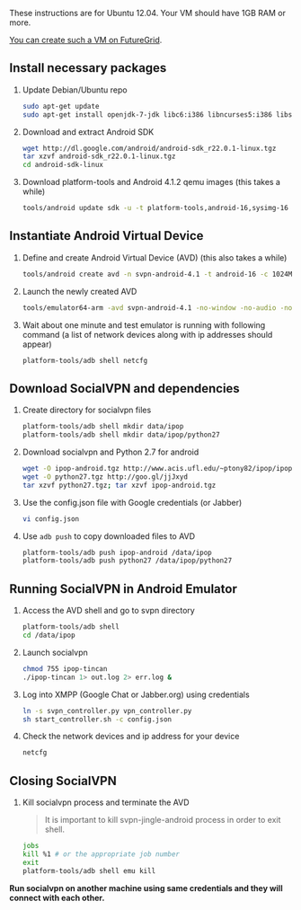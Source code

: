 These instructions are for Ubuntu 12.04. Your VM should have 1GB RAM or more.

[You can create such a VM on
FutureGrid](http://manual.futuregrid.org/openstackgrizzly.html).

## Install necessary packages

1.  Update Debian/Ubuntu repo

    ```bash
    sudo apt-get update
    sudo apt-get install openjdk-7-jdk libc6:i386 libncurses5:i386 libstdc++6:i386
    ```

2.  Download and extract Android SDK

    ```bash
    wget http://dl.google.com/android/android-sdk_r22.0.1-linux.tgz
    tar xzvf android-sdk_r22.0.1-linux.tgz
    cd android-sdk-linux
    ```

3.  Download platform-tools and Android 4.1.2 qemu images (this takes a while)

    ```bash
    tools/android update sdk -u -t platform-tools,android-16,sysimg-16
    ```

## Instantiate Android Virtual Device

1.  Define and create Android Virtual Device (AVD) (this also takes a while)

    ```bash
    tools/android create avd -n svpn-android-4.1 -t android-16 -c 1024M --abi armeabi-v7a
    ```

2.  Launch the newly created AVD

    ```bash
    tools/emulator64-arm -avd svpn-android-4.1 -no-window -no-audio -no-skin &> log.txt &
    ```

3.  Wait about one minute and test emulator is running with following command (a
    list of network devices along with ip addresses should appear)

    ```bash
    platform-tools/adb shell netcfg
    ```

## Download SocialVPN and dependencies

1.  Create directory for socialvpn files

    ```bash
    platform-tools/adb shell mkdir data/ipop
    platform-tools/adb shell mkdir data/ipop/python27
    ```

2.  Download socialvpn and Python 2.7 for android

    ```bash
    wget -O ipop-android.tgz http://www.acis.ufl.edu/~ptony82/ipop/ipop-android.tgz
    wget -O python27.tgz http://goo.gl/jjJxyd
    tar xzvf python27.tgz; tar xzvf ipop-android.tgz
    ```

3.  Use the config.json file with Google credentials (or Jabber)

    ```bash
    vi config.json
    ```

3.  Use `adb push` to copy downloaded files to AVD

    ```bash
    platform-tools/adb push ipop-android /data/ipop
    platform-tools/adb push python27 /data/ipop/python27
    ```

## Running SocialVPN in Android Emulator

1.  Access the AVD shell and go to svpn directory

    ```bash
    platform-tools/adb shell
    cd /data/ipop
    ```

2.  Launch socialvpn

    ```bash
    chmod 755 ipop-tincan
    ./ipop-tincan 1> out.log 2> err.log &
    ```

3.  Log into XMPP (Google Chat or Jabber.org) using credentials

    ```bash
    ln -s svpn_controller.py vpn_controller.py
    sh start_controller.sh -c config.json
    ```

4.  Check the network devices and ip address for your device

    ```bash
    netcfg
    ```

## Closing SocialVPN

1.  Kill socialvpn process and terminate the AVD

    >   It is important to kill svpn-jingle-android process in order to exit
    >   shell.

    ```bash
    jobs
    kill %1 # or the appropriate job number
    exit
    platform-tools/adb shell emu kill
    ```

**Run socialvpn on another machine using same credentials and they will connect
with each other.**
